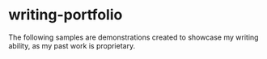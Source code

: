 # writing-portfolio
The following samples are demonstrations created to showcase my writing ability, as my past work is proprietary.
